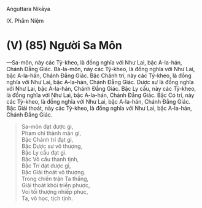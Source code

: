 Aṅguttara Nikāya

IX. Phẩm Niệm

# (V) (85) Người Sa Môn

—Sa-môn, này các Tỷ-kheo, là đồng nghĩa với Như Lai, bậc A-la-hán, Chánh Ðẳng Giác. Bà-la-môn, này các Tỷ-kheo, là đồng nghĩa với Như Lai, bậc A-la-hán, Chánh Ðẳng Giác. Bậc Chánh trí, này các Tỷ-kheo, là đồng nghĩa với Như Lai, bậc A-la-hán, Chánh Ðẳng Giác. Dược sư là đồng nghĩa với Như Lai, bậc A-la-hán, Chánh Ðẳng Giác. Bậc Ly cấu, này các Tỷ-kheo, là đồng nghĩa với Như Lai, bậc A-la-hán, Chánh Ðẳng Giác. Bậc Có trí, này các Tỷ-kheo, là đồng nghĩa với Như Lai, bậc A-la-hán, Chánh Ðẳng Giác. Bậc Giải thoát, này các Tỷ-kheo, là đồng nghĩa với Như Lai, bậc A-la-hán, Chánh Ðẳng Giác.

> Sa-môn đạt được gì,  
> Phạm chí thành mãn gì,  
> Bậc Chánh trí đạt gì,  
> Bậc Dược sư vô thượng,  
> Bậc Ly cấu đạt gì.  
> Bậc Vô cấu thanh tịnh,  
> Bậc Trí đạt được gì,  
> Bậc Giải thoát vô thượng.  
> Trong chiến trận Ta thắng,  
> Giải thoát khỏi triền phược,  
> Voi tối thượng nhiếp phục,  
> Ta, vô học, tịch tịnh.

